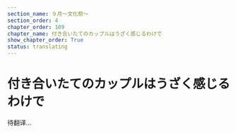 ```yaml
---
section_name: ９月～文化祭～
section_order: 4
chapter_order: 109
chapter_name: 付き合いたてのカップルはうざく感じるわけで
show_chapter_order: True
status: translating
---
```


# 付き合いたてのカップルはうざく感じるわけで
待翻译...
